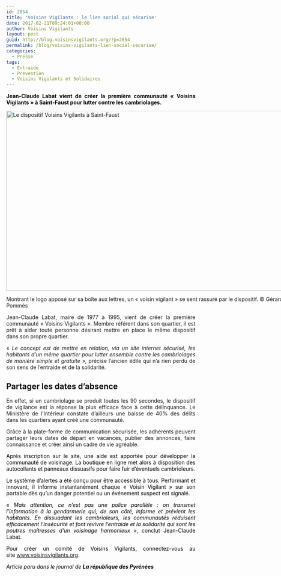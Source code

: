 ```yaml
---
id: 2854
title: 'Voisins Vigilants : le lien social qui sécurise'
date: 2017-02-21T09:24:01+00:00
author: Voisins Vigilants
layout: post
guid: http://blog.voisinsvigilants.org/?p=2854
permalink: /blog/voisins-vigilants-lien-social-securise/
categories:
  - Presse
tags:
  - Entraide
  - Prevention
  - Voisins Vigilants et Solidaires
---
```

<p style="text-align: justify;">
  <strong style="color: #000000;">Jean-Claude Labat vient de créer la première communauté &laquo;&nbsp;Voisins Vigilants&nbsp;&raquo; à Saint-Faust pour lutter contre les cambriolages.</strong>
</p>

<div id="attachment_2855" style="width: 774px" class="wp-caption aligncenter">
  <a href="./../../images/2017/02/montrant-le-logo-appose-sur-sa-boite-aux-lettres-un-voisin-vigilant-se-sent-rassure-par-le-dispositif.jpg"><img class="wp-image-2855 " src="./../../images/2017/02/montrant-le-logo-appose-sur-sa-boite-aux-lettres-un-voisin-vigilant-se-sent-rassure-par-le-dispositif.jpg" alt="Le dispositif Voisins Vigilants à Saint-Faust" width="764" height="478" /></a>
  
  <p class="wp-caption-text">
    Montrant le logo apposé sur sa boîte aux lettres, un &laquo;&nbsp;voisin vigilant&nbsp;&raquo; se sent rassuré par le dispositif. © Gérard Pommès
  </p>
</div>

<p style="text-align: justify;">
  Jean-Claude Labat, maire de 1977 à 1995, vient de créer la première communauté &laquo;&nbsp;Voisins Vigilants&nbsp;&raquo;. Membre référent dans son quartier, il est prêt à aider toute personne désirant mettre en place le même dispositif dans son propre quartier.
</p>

<p style="text-align: justify;">
  &laquo;&nbsp;<em>Le concept est de mettre en relation, via un site internet sécurisé, les habitants d&rsquo;un même quartier pour lutter ensemble contre les cambriolages de manière simple et gratuite&nbsp;&raquo;</em>, précise l&rsquo;ancien édile qui n&rsquo;a rien perdu de son sens de l&rsquo;entraide et de la solidarité.
</p>

<h2 style="text-align: justify;">
  <strong>Partager les dates d&rsquo;absence</strong>
</h2>

<p style="text-align: justify;">
  En effet, si un cambriolage se produit toutes les 90 secondes, le dispositif de vigilance est la réponse la plus efficace face à cette délinquance. Le Ministère de l&rsquo;Intérieur constate d&rsquo;ailleurs une baisse de 40% des délits dans les quartiers ayant créé une communauté.
</p>

<p style="text-align: justify;">
  Grâce à la plate-forme de communication sécurisée, les adhérents peuvent partager leurs dates de départ en vacances, publier des annonces, faire connaissance et créer ainsi un cadre de vie agréable.
</p>

<p style="text-align: justify;">
  <span style="color: #000000;">Après inscription sur le site, une aide est apportée pour développer la communauté de voisinage. La boutique en ligne met alors à disposition des autocollants et panneaux dissuasifs pour faire fuir d&rsquo;éventuels cambrioleurs.</span>
</p>

<p style="text-align: justify;">
  <span style="color: #000000;">Le système d&rsquo;alertes a été conçu pour être accessible à tous. Performant et innovant, il informe instantanément chaque &laquo;&nbsp;Voisin Vigilant&nbsp;&raquo; sur son portable dès qu&rsquo;un danger potentiel ou un événement suspect est signalé.</span>
</p>

<p style="text-align: justify;">
  <span style="color: #000000;">&laquo;&nbsp;<em>Mais attention, ce n&rsquo;est pas une police parallèle : on transmet l&rsquo;information à la gendarmerie qui, de son côté, informe et prévient les habitants. En dissuadant les cambrioleurs, les communautés réduisent efficacement l&rsquo;insécurité et font revivre l&rsquo;entraide et la solidarité qui sont les poutres maîtresses d&rsquo;un voisinage harmonieux&nbsp;&raquo;</em>, conclut Jean-Claude Labat.</span>
</p>

<p style="text-align: justify;">
  <span style="color: #000000;">Pour créer un comité de Voisins Vigilants, connectez-vous au site</span> <a href="http://www.voisinsvigilants.org">www.voisinsvigilants.org</a>.
</p>

<p style="text-align: justify;">
  <span style="color: #000000;"><em>Article paru dans le journal de <strong>La république des Pyrénées</strong></em></span>
</p>
